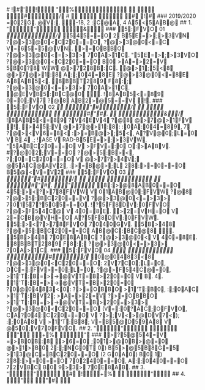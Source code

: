 #   * * !#'!  "%    #/* *  
 #       # !# 
 # # #   2 0 1 9 / 2 0 2 0   =02G.   @V:.   - 1 8 ,   2   :C@A,   4   A5<5AB@ 
 # #   1 .   ""  & 
 # # #   * * 5:FVO  0 1 * *   * /*  
 545==O  2  B5E=>;>3VN  ?@>3@0<C20==O,  
 ?@>3@0<=C  V=65=5@VN.   >=OBBO  ?@>3@0<=>3>  70A>1C.  
 "5E=>;>3VO  ?@>3@0<C20==O  B0  >A=>2=V  5B0?8  WW  @>728B:C.  
 @>1;5<8  @>7@>1:8  A:;04=8E  ?@>3@0<=8E  A8AB5<.  
 8BBT289  F8:;  ?@>3@0<=>3>  70A>1C.  
 @EVB5:BC@0  .   !8AB5<=89  0=0;V7  ?@8  AB2>@5==V  !.  
 # # #   * * 5:FVO  0 2 * *   *  "#/       #"#.    &/*  
 !8AB5<=89  ?V4EV4  ?@8  @>7@>1FV  !.  
 >45;V  @>7@>1:8:   :0A:04=89,   7  ?@><V6=8<  :>=B@>;5<,   A?V@0;L=0  V  B. 4  . ;  
 !A S E   V  R A D - B5E=>;>3VW.   "5ABC20==O  V  >FV=:0  O:>ABV.  
 #?@02;V==O  ?@>5:B><,   ?;0=C20==O  V  @>7?>4V;  @5AC@AV2,  
 :>=B@>;L  28:>=0==O  B5@<V=V2 
 # # #   * * 5:FVO  0 3 * *   *  "#/       #"#.   "*  
 8:>@8AB0==O  45:><?>78FVW  V  01AB@0:FVW  ?@8  ?@>5:BC20==V  ?@>3@0<=>3>  70157?5G5==O.  
 !?5F8DV:0FVO  ?@>F54C@  V  40=8E.   >2=VH=O  V  2=CB@VH=O  A?5F8DV:0FVW.  
 5:><?>78FVO  7040GV.   5B>48  ?@>5:BC20==O  AB@C:BC@8  .  
 5B>48  70E8ABC  ?@>3@0<  V  40=8E.   8BBT289  F8:;  ?@>3@0<=>3>  70A>1C.  
 # # #   * * 5:FVO  0 4 * *   *      #/*  
 0@0483<8  ?@>3@0<C20==O:   2V7C0;L=0,   DC=:FV>=0;L=0,  
 ?@>F54C@=0,   >1' T:B=>- >@VT=B>20=0  V  B.   4.  
 1' T:B=>- >@VT=B>20=0  ?0@0483<0:   ?>=OBBO  >1' T:B0,   :;0AC  >1' T:BV2;  
 >A=>2=V  ?>=OBBO  >1' T:B=>- >@VT=B>20=>3>  ?@>3@0<C20==O  ( V=:0?AC;OFVO,   CA?04:C20==O 
 V  ?>;V<>@DV7<) ;   :;0A8  V  >1' T:B8;   V=B5@D59A8  V  @50;V70FVO.  
 # #   2 .   ""   " +%   " 
 # # #   >?5@54=V  =>B0B:8 
 >6=0  ;01>@0B>@=0  @>1>B0  2:;NG0T 
 0)   B5>@5B8G=5  >13@C=BC20==O  ( 2   G0A0)   B0 
 1)   28:>=0==O  70240==O,     A:;040==O  72VBC  B0  9>3>  70E8AB.  
 # #   3 .   ""  # !+%   " 
 # #   4 .   " "#  
 